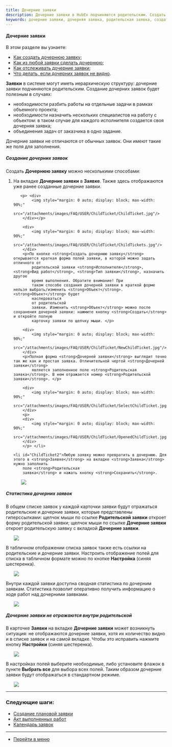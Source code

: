 ```yaml
---
title: Дочерние заявки
description: Дочерние заявки в HubEx подчиняются родительским. Создать дочернюю заявку можно в Заявке на вкладке Дочерние заявки. Уже созданную Заявку можно превратить в дочернюю, для этого на вкладке Заявка укажите Родительскую заявку.
keywords: дочерние заявки, дочерняя заявка, родительская заявка, создать дочернюю заявку, статистика дочерних заявок, hubex, хабекс, хубекс, хабикс
---
```


#### Дочерние заявки
В этом разделе вы узнаете:
<html>
<meta charset="utf-8">

<ul>
    <li><a href="#ChildTicket1">Как создать дочернюю заявку</a>;</li>
    <li><a href="#ChildTicket2">Как из любой заявки сделать дочернюю</a>;</li>
    <li><a href="#ChildTicket3">Как отслеживать дочерние заявки</a>;</li>
    <li><a href="#ChildTicket4">Что делать, если дочерних заявок не видно</a>.</li>
   
</ul>
</html>

<body>
<p><strong>Заявки</strong> в системе могут иметь иерархическую структуру: дочерние заявки подчиняются родительским.
    Создание дочерних заявок будет полезным в случаях:
</p>
<ul>
    <li>необходимости разбить работы на отдельные задачи в рамках объемного проекта;</li>
    <li>необходимости назначить нескольких специалистов на работу с объектом: в таком случае для каждого исполнителя
        создается своя дочерняя заявка;
    </li>
    <li>объединения задач от заказчика в одно задание.</li>
</ul>
<p>Дочерние заявки не отличаются от обычных заявок. Они имеют такие же поля для заполнения.</p>

<h5>Создание дочерних заявок</h5>
<p>Создать <strong>Дочернюю заявку</strong> можно несколькими способами:
<ol>
    <li id="ChildTicket1">На вкладке <strong>Дочерние заявки</strong> в <strong>Заявке</strong>.
        Также здесь отображаются уже ранее созданные дочерние заявки.

       <p> <div>
            <img style="margin: 0 auto; display: block; max-width: 90%;"
                 src="/attachments/images/FAQ/USER/ChildTicket/ChildTicket.jpg"/>
        </div></p>

        <div>
            <img style="margin: 0 auto; display: block; max-width: 90%;"
                 src="/attachments/images/FAQ/USER/ChildTicket/ChildTickets.jpg"/>
        </div>
        <p>По кнопке <strong>Создать дочернюю заявку</strong> открывается краткая форма полей заявки, в которой можно задать отличного от
            родительской заявки <strong>Исполнителя</strong>, <strong>Вид работ</strong>, <strong>Тип заявки</strong>, назначить другое
            время выполнения. Обратите внимание! При
            таком способе создания дочерней заявки в краткой форме нельзя выбрать/изменить <strong>Объект</strong>. <strong>Объект</strong> будет
            наследоваться
            от родительской
            заявки. Изменить <strong>Объект</strong> можно после сохранения дочерней заявки: нажмите кнопку <strong>Создать</strong> и откройте полную
            карточку заявки по щелчку мыши. </p>

        <div>
            <img style="margin: 0 auto; display: block; max-width: 90%;"
                 src="/attachments/images/FAQ/USER/ChildTicket/NewChildTicket.jpg"/>
        </div>
        <p>Полная форма <strong>Дочерней заявки</strong> выглядит точно так же как и простая заявка. Отличительной чертой <strong>Дочерней заявки</strong>
            является заполненное поле <strong>Родительская заявка</strong>. В нем отражается номер <strong>Родительской заявки</strong>. </p>

        <div>
            <img style="margin: 0 auto; display: block; max-width: 90%;"
                 src="/attachments/images/FAQ/USER/ChildTicket/SelectChildTicket.jpg"/>
        </div>
        <p>
        <div>
            <img style="margin: 0 auto; display: block; max-width: 90%;"
                 src="/attachments/images/FAQ/USER/ChildTicket/OpenedChildTicket.jpg"/>
        </div>
        </p> </li>

    <li id="ChildTicket2">Любую заявку можно превратить в дочернюю. Для этого в <strong>Заявке</strong> на вкладке <strong>Заявка</strong> нужно заполнить
        поле <strong>Родительская
        заявка</strong> и нажать кнопку <strong>Сохранить</strong>.
<p>
        <div>
            <img style="margin: 0 auto; display: block; max-width: 90%;"
                 src="/attachments/images/FAQ/USER/ChildTicket/ParentTicket.jpg"/>
        </div> </p>
    </li>
</ol> </p>

<h5 id="ChildTicket3">Статистика дочерних заявок</h5>
<p>В общем списке заявок у каждой карточки заявки будут отражаться родительские и дочерние заявки, которые представлены
    гиперссылками: щелчок мыши по ссылке <strong>Родительской заявки</strong> откроет форму родительской заявки; щелчок мыши по ссылке
    <strong>Дочерние заявки</strong> откроет родительскую заявку с вкладкой <strong>Дочерние заявки</strong>.</p>
<div>
    <img style="margin: 0 auto; display: block; max-width: 90%;"
         src="/attachments/images/FAQ/USER/ChildTicket/ChildParentTickets.jpg"/>
</div>

<p>В табличном отображении списка заявок также есть ссылки на родительские и дочерние заявки. Настроить отображение
    полей для списка в табличном формате можно по кнопке <strong>Настройка</strong> (синяя шестеренка).</p>
<div>
    <img style="margin: 0 auto; display: block; max-width: 90%;"
         src="/attachments/images/FAQ/USER/ChildTicket/TableTickets.jpg"/>
</div>
<p>Внутри каждой заявки доступна сводная статистика по дочерним заявкам. Статистика позволит оперативно получить
    информацию о ходе работ над дочерними заявками.</p>
<div>
    <img style="margin: 0 auto; display: block; max-width: 90%;"
         src="/attachments/images/FAQ/USER/ChildTicket/Statistics.jpg"/> 
</div>

<h5 id="ChildTicket4">Дочерние заявки не отражаются внутри родительской</h5>
<p>В карточке <strong>Заявки</strong> на вкладке <strong>Дочерние заявки</strong> может возникнуть ситуация: не отображаются дочерние заявки, хотя их
    количество видно и в списке заявок и на самой вкладке. Чтобы это исправить нажмите кнопку <strong>Настройки</strong> (синяя
    шестеренка).</p>
<div>
    <img style="margin: 0 auto; display: block; max-width: 90%;"
         src="/attachments/images/FAQ/USER/ChildTicket/Settings.jpg"/>
</div>
<p>В настройках полей выберите необходимые, либо установите флажок в пункте <strong>Выбрать все</strong> для выбора всех полей. Таким
    образом дочерние заявки будут отображаться в стандартном режиме.</p>
<div>
    <img style="margin: 0 auto; display: block; max-width: 90%;"
         src="/attachments/images/FAQ/USER/ChildTicket/Settings2.jpg"/>
</div>
</body>



___
### Следующие шаги:
- [Создание плановой заявки](./PlannedTickets.md)
- [Акт выполненных работ](./ActOFAcceptance.md)
- [Календарь заявок](./Calendar.md)

____
- [Перейти в меню](http://wiki.hubex.ru)
